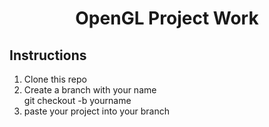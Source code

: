 <h1 align="center">OpenGL Project Work</h1>
<p></p>


<h2>Instructions</h2>

<ol type="number">
  <li>Clone this repo</li>
  <li><div>Create a branch with your name</div>
      <div>git checkout -b yourname</div>
  </li>
  <li>paste your project into your branch</li>
</ol>
